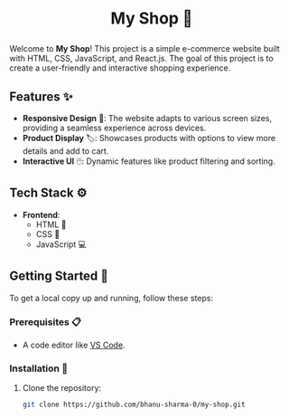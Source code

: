 # <p align="center">My Shop 🛒</p>

Welcome to **My Shop**! This project is a simple e-commerce website built with HTML, CSS, JavaScript, and React.js. The goal of this project is to create a user-friendly and interactive shopping experience.

## Features ✨

- **Responsive Design** 📱: The website adapts to various screen sizes, providing a seamless experience across devices.
- **Product Display** 🏷️: Showcases products with options to view more details and add to cart.
- **Interactive UI** 🖱️: Dynamic features like product filtering and sorting.

## Tech Stack ⚙️

- **Frontend**:
  - HTML 📝
  - CSS 🎨
  - JavaScript 💻

## Getting Started 🚀

To get a local copy up and running, follow these steps:

### Prerequisites 📋
- A code editor like [VS Code](https://code.visualstudio.com/).

### Installation 🔽

1. Clone the repository:
   ```bash
   git clone https://github.com/bhanu-sharma-0/my-shop.git
    ```
